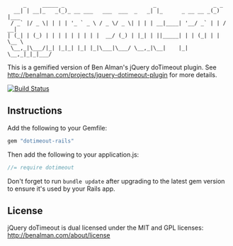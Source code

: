         _     _____ _                            _                  _ _
      __| | __|_   _(_)_ __ ___   ___  ___  _   _| |_      _ __ __ _(_) |___ 
     / _` |/ _ \| | | | '_ ` _ \ / _ \/ _ \| | | | __|____| '__/ _` | | / __|
    | (_| | (_) | | | | | | | | |  __/ (_) | |_| | ||_____| | | (_| | | \__ \
     \__,_|\___/|_| |_|_| |_| |_|\___|\___/ \__,_|\__|    |_|  \__,_|_|_|___/

This is a gemified version of Ben Alman's jQuery doTimeout plugin. See http://benalman.com/projects/jquery-dotimeout-plugin for more details.

[![Build Status](https://secure.travis-ci.org/harrigan/dotimeout-rails.png)](http://travis-ci.org/harrigan/dotimeout-rails)

## Instructions

Add the following to your Gemfile:

```ruby
gem "dotimeout-rails"
```

Then add the following to your application.js:

```javascript
//= require dotimeout
```

Don't forget to run `bundle update` after upgrading to the latest gem version to ensure it's used by your Rails app.

## License

jQuery doTimeout is dual licensed under the MIT and GPL licenses: http://benalman.com/about/license

